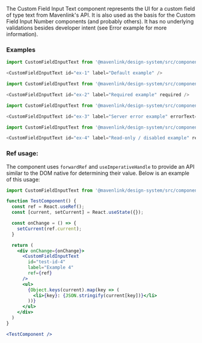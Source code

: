 The Custom Field Input Text component represents the UI for a custom field of type text from Mavenlink's API.
It is also used as the basis for the Custom Field Input Number components (and probably others).
It has no underlying validations besides developer intent (see Error example for more information).

### Examples

```js
import CustomFieldInputText from '@mavenlink/design-system/src/components/custom-field-input-text/custom-field-input-text.jsx';

<CustomFieldInputText id="ex-1" label="Default example" />
```

```js
import CustomFieldInputText from '@mavenlink/design-system/src/components/custom-field-input-text/custom-field-input-text.jsx';

<CustomFieldInputText id="ex-2" label="Required example" required />
```

```js
import CustomFieldInputText from '@mavenlink/design-system/src/components/custom-field-input-text/custom-field-input-text.jsx';

<CustomFieldInputText id="ex-3" label="Server error example" errorText="The server returned an error." />
```

```js
import CustomFieldInputText from '@mavenlink/design-system/src/components/custom-field-input-text/custom-field-input-text.jsx';

<CustomFieldInputText id="ex-4" label="Read-only / disabled example" readOnly />
```

### Ref usage:

The component uses `forwardRef` and `useImperativeHandle` to provide an API similar to the DOM native for determining their value.
Below is an example of this usage:

```jsx
import CustomFieldInputText from '@mavenlink/design-system/src/components/custom-field-input-text/custom-field-input-text.jsx';

function TestComponent() {
  const ref = React.useRef();
  const [current, setCurrent] = React.useState({});

  const onChange = () => {
    setCurrent(ref.current);
  }

  return (
    <div onChange={onChange}>
      <CustomFieldInputText
        id="test-id-4"
        label="Example 4"
        ref={ref}
      />
      <ul>
        {Object.keys(current).map(key => (
          <li>{key}: {JSON.stringify(current[key])}</li>
        ))}
      </ul>
    </div>
  )
}

<TestComponent />
```
